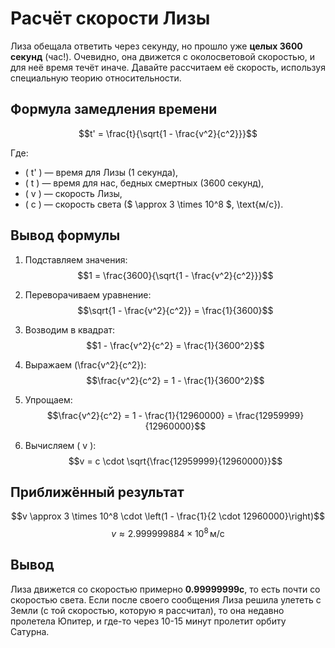 # Расчёт скорости Лизы

Лиза обещала ответить через секунду, но прошло уже **целых 3600 секунд** (час!). Очевидно, она движется с околосветовой скоростью, и для неё время течёт иначе. Давайте рассчитаем её скорость, используя специальную теорию относительности.

## Формула замедления времени
$$t' = \frac{t}{\sqrt{1 - \frac{v^2}{c^2}}}$$

Где:
- \( t' \) — время для Лизы (1 секунда),
- \( t \) — время для нас, бедных смертных (3600 секунд),
- \( v \) — скорость Лизы,
- \( c \) — скорость света ($ \approx 3 \times 10^8 $, \text{м/с}).

## Вывод формулы
1. Подставляем значения:
   $$1 = \frac{3600}{\sqrt{1 - \frac{v^2}{c^2}}}$$

2. Переворачиваем уравнение:
   $$\sqrt{1 - \frac{v^2}{c^2}} = \frac{1}{3600}$$

3. Возводим в квадрат:
   $$1 - \frac{v^2}{c^2} = \frac{1}{3600^2}$$

4. Выражаем \(\frac{v^2}{c^2}\):
   $$\frac{v^2}{c^2} = 1 - \frac{1}{3600^2}$$

5. Упрощаем:
   $$\frac{v^2}{c^2} = 1 - \frac{1}{12960000} = \frac{12959999}{12960000}$$

6. Вычисляем \( v \):
   $$v = c \cdot \sqrt{\frac{12959999}{12960000}}$$

## Приближённый результат
$$v \approx 3 \times 10^8 \cdot \left(1 - \frac{1}{2 \cdot 12960000}\right)$$
$$v \approx 2.999999884 \times 10^8 \, \text{м/с}$$

## Вывод
Лиза движется со скоростью примерно **0.99999999c**, то есть почти со скоростью света. Если после своего сообщения Лиза решила улететь с Земли (с той скоростью, которую я рассчитал), то она недавно пролетела Юпитер, и где-то через 10-15 минут пролетит орбиту Сатурна.
